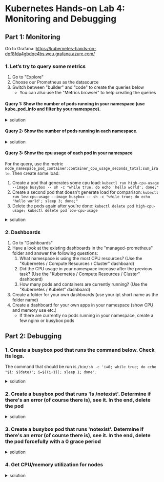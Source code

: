 # Kubernetes Hands-on Lab 4: Monitoring and Debugging

## Part 1: Monitoring

Go to Grafana: https://kubernetes-hands-on-dpf8fda4gbdqe4bs.weu.grafana.azure.com/

### 1. Let’s try to query some metrics
1. Go to "Explore"
2. Choose our Prometheus as the datasource
3. Switch between "builder" and "code" to create the queries below
    - You can also use the "Metrics browser" to help creating the queries

#### Query 1: Show the number of pods running in your namespace (use kube_pod_info and filter by your namespace).

<details><summary>solution</summary><p>

```
count(kube_pod_info{namespace="<your namespace>"})
```
</p></details>

#### Query 2: Show the number of pods running in each namespace.

<details><summary>solution</summary><p>

```
count(kube_pod_info) by (namespace)
```
</p></details>

#### Query 3: Show the cpu usage of each pod in your namespace
For the query, use the metric `node_namespace_pod_container:container_cpu_usage_seconds_total:sum_irate`. Then create some load:

1. Create a pod that generates some cpu load: `kubectl run high-cpu-usage --image busybox -- sh -c "while true; do echo 'hello world'; done;"`
2. Create a second pod that doesn't generate load for comparison: `kubectl run low-cpu-usage --image busybox -- sh -c "while true; do echo 'hello world'; sleep 3; done;"`
3. Delete the pods again after you're done: `kubectl delete pod high-cpu-usage; kubectl delete pod low-cpu-usage`
<details><summary>solution</summary><p>

```
sum(node_namespace_pod_container:container_cpu_usage_seconds_total:sum_irate{namespace="bbr"}) by (pod)
```
</p></details>

### 2. Dashboards
1. Go to "Dashboards"
2. Have a look at the existing dashboards in the "managed-prometheus" folder and answer the following questions:
    1. What namespace is using the most CPU resources? (Use the "Kubernetes / Compute Resources / Cluster" dashboard)
    2. Did the CPU usage in your namespace increase after the previous task? (Use the "Kubernetes / Compute Resources / Cluster" dashboard) 
    3. How many pods and containers are currently running? (Use the "Kubernetes / Kubelet" dashboard)
3. Create a folder for your own dashboards (use your ipt short name as the folder name)
4. Create a dashboard for your own apps in your namespace (show CPU and memory use etc.)
    - If there are currently no pods running in your namespace, create a few nginx or busybox pods

## Part 2: Debugging

### 1. Create a busybox pod that runs the command below. Check its logs.
The command that should be run is `/bin/sh -c 'i=0; while true; do echo "$i: $(date)"; i=$((i+1)); sleep 1; done'`. 

<details><summary>solution</summary><p>

```bash
kubectl run busybox --image=busybox --restart=Never -- /bin/sh -c 'i=0; while true; do echo "$i: $(date)"; i=$((i+1)); sleep 1; done'
kubectl logs busybox -f # follow the logs
```
</p></details>

### 2. Create a busybox pod that runs 'ls /notexist'. Determine if there's an error (of course there is), see it. In the end, delete the pod

<details><summary>solution</summary><p>

```bash
kubectl run busybox --restart=Never --image=busybox -- /bin/sh -c 'ls /notexist'
# show that there's an error
kubectl logs busybox
kubectl describe po busybox
kubectl delete po busybox
```
</p></details>

### 3. Create a busybox pod that runs 'notexist'. Determine if there's an error (of course there is), see it. In the end, delete the pod forcefully with a 0 grace period

<details><summary>solution</summary><p>

```bash
kubectl run busybox --restart=Never --image=busybox -- notexist
kubectl logs busybox # will bring nothing! container never started
kubectl describe po busybox # in the events section, you'll see the error
# also...
kubectl get events | grep -i error # you'll see the error here as well
kubectl delete po busybox --force --grace-period=0
```
</p></details>


### 4. Get CPU/memory utilization for nodes

<details><summary>solution</summary><p>

```bash
kubectl top nodes
```
</p></details>